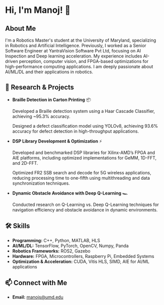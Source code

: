 # Hi, I'm Manoj! 👋

## About Me
I'm a Robotics Master's student at the University of Maryland, specializing in Robotics and Artificial Intelligence.
Previously, I worked as a Senior Software Engineer at YantraVision Software Pvt Ltd, focusing on AI Inspection and Deep learning acceleration. My experience includes AI-driven perception, computer vision, and FPGA-based optimizations for high-performance computing applications. I am deeply passionate about AI/ML/DL and their applications in robotics.

## 🔬 Research & Projects
- **Braille Detection in Carton Printing** 📦
  
    Developed a Braille detection system using a Haar Cascade Classifier, achieving ~95.3% accuracy.
  
    Designed a defect classification model using YOLOv8, achieving 93.6% accuracy for defect detection in high-throughput applications.

- **DSP Library Development & Optimization** ⚡
  
    Developed and benchmarked DSP libraries for Xilinx-AMD’s FPGA and AIE platforms, including optimized implementations for GeMM, 1D-FFT, and 2D-FFT.
  
    Optimized FR2 SSB search and decode for 5G wireless applications, reducing processing time to one-fifth using multithreading and data synchronization techniques.

- **Dynamic Obstacle Avoidance with Deep Q-Learning** 🏎️
  
    Conducted research on Q-Learning vs. Deep Q-Learning techniques for navigation efficiency and obstacle avoidance in dynamic environments.


## 🛠️ Skills
- **Programming:** C++, Python, MATLAB, HLS
- **AI/ML/DL:** TensorFlow, PyTorch, OpenCV, Numpy, Panda
- **Robotics Frameworks:** ROS2, Gazebo
- **Hardware:** FPGA, Microcontrollers, Raspberry Pi, Embedded Systems
- **Optimization & Acceleration:** CUDA, Vitis HLS, SIMD, AIE for AI/ML applications

## 📫 Connect with Me
- **Email:** manojs@umd.edu


